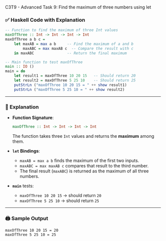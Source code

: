 C3T9 - Advanced Task 9: Find the maximum of three numbers using let


### ✅ Haskell Code with Explanation

```haskell
-- Function to find the maximum of three Int values
maxOfThree :: Int -> Int -> Int -> Int
maxOfThree a b c =
    let maxAB = max a b     -- Find the maximum of a and b
        maxABC = max maxAB c  -- Compare the result with c
    in maxABC               -- Return the final maximum

-- Main function to test maxOfThree
main :: IO ()
main = do
    let result1 = maxOfThree 10 20 15   -- Should return 20
    let result2 = maxOfThree 5 25 10    -- Should return 25
    putStrLn ("maxOfThree 10 20 15 = " ++ show result1)
    putStrLn ("maxOfThree 5 25 10 = " ++ show result2)
```

---

### 🧠 Explanation

* **Function Signature**:

  ```haskell
  maxOfThree :: Int -> Int -> Int -> Int
  ```

  The function takes three `Int` values and returns the **maximum** among them.

* **`let` Bindings**:

  * `maxAB = max a b` finds the maximum of the first two inputs.
  * `maxABC = max maxAB c` compares that result to the third number.
  * The final result (`maxABC`) is returned as the maximum of all three numbers.

* **`main`** tests:

  * `maxOfThree 10 20 15` → should return `20`
  * `maxOfThree 5 25 10` → should return `25`

---



### 🖨️ Sample Output

```
maxOfThree 10 20 15 = 20
maxOfThree 5 25 10 = 25
```

